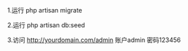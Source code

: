 1.运行 php artisan migrate

2.运行 php artisan db:seed

3.访问 http://yourdomain.com/admin  账户admin 密码123456